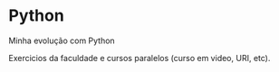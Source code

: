 # Python
 Minha evolução com Python

Exercicios da faculdade e cursos paralelos (curso em video, URI, etc).